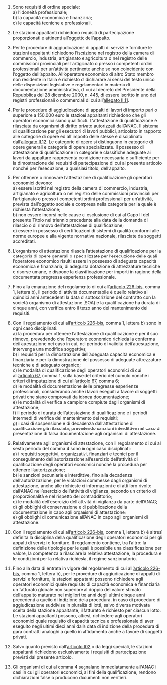 1. Sono requisiti di ordine speciale:<br>a) l’idoneità professionale;<br>b) la capacità economica e finanziaria;<br>c) le capacità tecniche e professionali. 

2. Le stazioni appaltanti richiedono requisiti di partecipazione proporzionati e attinenti all’oggetto dell’appalto.

3. Per le procedure di aggiudicazione di appalti di servizi e forniture le stazioni appaltanti richiedono l’iscrizione nel registro della camera di commercio, industria, artigianato e agricoltura o nel registro delle commissioni provinciali per l’artigianato o presso i competenti ordini professionali per un’attività pertinente anche se non coincidente con l’oggetto dell’appalto. All’operatore economico di altro Stato membro non residente in Italia è richiesto di dichiarare ai sensi del testo unico delle disposizioni legislative e regolamentari in materia di documentazione amministrativa, di cui al decreto del Presidente della Repubblica del 28 dicembre 2000, n. 445, di essere iscritto in uno dei registri professionali o commerciali di cui all’[allegato II.11](/section/attachment-2-11/1).

4. Per le procedure di aggiudicazione di appalti di lavori di importo pari o superiore a 150.000 euro le stazioni appaltanti richiedono che gli operatori economici siano qualificati. L’attestazione di qualificazione è rilasciata da organismi di diritto privato autorizzati dall’ANAC. Il sistema di qualificazione per gli esecutori di lavori pubblici, articolato in rapporto alle categorie di opere ed all'importo delle stesse è disciplinato dall’[allegato II.12](/section/attachment-2-12/2). Le categorie di opere si distinguono in categorie di opere generali e categorie di opere specializzate. Il possesso di attestazione di qualificazione in categorie e classifiche adeguate ai lavori da appaltare rappresenta condizione necessaria e sufficiente per la dimostrazione dei requisiti di partecipazione di cui al presente articolo nonché per l’esecuzione, a qualsiasi titolo, dell’appalto.
 
5. Per ottenere o rinnovare l’attestazione di qualificazione gli operatori economici devono:<br>a) essere iscritti nel registro della camera di commercio, industria, artigianato e agricoltura o nel registro delle commissioni provinciali per l’artigianato o presso i competenti ordini professionali per un’attività, prevista dall’oggetto sociale e compresa nella categoria per la quale è richiesta l’attestazione;<br>b) non essere incorsi nelle cause di esclusione di cui al Capo II del presente Titolo nel triennio precedente alla data della domanda di rilascio o di rinnovo dell’attestazione di qualificazione;<br>c) essere in possesso di certificazioni di sistemi di qualità conformi alle norme europee e alla vigente normativa nazionale, rilasciate da soggetti accreditati.

6. L’organismo di attestazione rilascia l’attestazione di qualificazione per la categoria di opere generali o specializzate per l’esecuzione delle quali l’operatore economico risulti essere in possesso di adeguata capacità economica e finanziaria, di adeguata dotazione di attrezzature tecniche e risorse umane, e dispone la classificazione per importi in ragione della documentata pregressa esperienza professionale.

7. Fino alla emanazione del regolamento di cui all’[articolo 226-bis](/articolo-226bis/1), comma 1, lettera b), il periodo di attività documentabile è quello relativo ai quindici anni antecedenti la data di sottoscrizione del contratto con la società organismo di attestazione (SOA) e la qualificazione ha durata di cinque anni, con verifica entro il terzo anno del mantenimento dei requisiti.

8. Con il regolamento di cui all’[articolo 226-bis](/articolo-226bis/1), comma 1, lettera b) sono in ogni caso disciplinati:<br>a) la procedura per ottenere l’attestazione di qualificazione e per il suo rinnovo, prevedendo che l’operatore economico richieda la conferma dell’attestazione nel caso in cui, nel periodo di validità dell’attestazione, intervenga una modifica soggettiva;<br>b) i requisiti per la dimostrazione dell’adeguata capacità economica e finanziaria e per la dimostrazione del possesso di adeguate attrezzature tecniche e di adeguato organico;<br>c) le modalità di qualificazione degli operatori economici di cui all’[articolo 67](/articolo-67/2), comma 1, sulla base del criterio del cumulo nonché i criteri di imputazione di cui all’[articolo 67](/articolo-67/2), comma 6;<br>d) le modalità di documentazione delle pregresse esperienze professionali, considerando anche i lavori eseguiti a favore di soggetti privati che siano comprovati da idonea documentazione;<br>e) le modalità di verifica a campione compiute dagli organismi di attestazione;<br>f) il periodo di durata dell’attestazione di qualificazione e i periodi intermedi di verifica del mantenimento dei requisiti;<br>g) i casi di sospensione e di decadenza dall’attestazione di qualificazione già rilasciata, prevedendo sanzioni interdittive nel caso di presentazione di falsa documentazione agli organismi di attestazione.

9. Relativamente agli organismi di attestazione, con il regolamento di cui al sesto periodo del comma 4 sono in ogni caso disciplinati:<br>a) i requisiti soggettivi, organizzativi, finanziari e tecnici per il conseguimento dell’autorizzazione all’esercizio dell’attività di qualificazione degli operatori economici nonché la procedura per ottenere l’autorizzazione;<br>b) le sanzioni pecuniarie e interdittive, fino alla decadenza dell’autorizzazione, per le violazioni commesse dagli organismi di attestazione, anche alle richieste di informazioni e di atti loro rivolte dall’ANAC nell’esercizio dell’attività di vigilanza, secondo un criterio di proporzionalità e nel rispetto del contraddittorio;<br>c) le modalità dell’esercizio dell’attività di vigilanza da parte dell’ANAC;<br>d) gli obblighi di conservazione e di pubblicazione della documentazione in capo agli organismi di attestazione;<br>e) gli obblighi di comunicazione all’ANAC in capo agli organismi di attestazione.

10. Con il regolamento di cui all’[articolo 226-bis](/articolo-226bis/1), comma 1, lettera b) è altresì definita la disciplina della qualificazione degli operatori economici per gli appalti di servizi e forniture. Il regolamento contiene, tra l’altro: la definizione delle tipologie per le quali è possibile una classificazione per valore, la competenza a rilasciare la relativa attestazione, la procedura e le condizioni per la relativa richiesta, il regime sanzionatorio.

11. Fino alla data di entrata in vigore del regolamento di cui all’[articolo 226-bis](/articolo-226bis/1), comma 1, lettera b), per le procedure di aggiudicazione di appalti di servizi e forniture, le stazioni appaltanti possono richiedere agli operatori economici quale requisito di capacità economica e finanziaria un fatturato globale non superiore al doppio del valore stimato dell’appalto maturato nei migliori tre anni degli ultimi cinque anni precedenti a quello di indizione della procedura. In caso di procedure di aggiudicazione suddivise in pluralità di lotti, salvo diversa motivata scelta della stazione appaltante, il fatturato è richiesto per ciascun lotto. Le stazioni appaltanti possono, altresì, richiedere agli operatori economici quale requisito di capacità tecnica e professionale di aver eseguito negli ultimi dieci anni dalla data di indizione della procedura di gara contratti analoghi a quello in affidamento anche a favore di soggetti privati.

12. Salvo quanto previsto dall’[articolo 102](/articolo-102/1) o da leggi speciali, le stazioni appaltanti richiedono esclusivamente i requisiti di partecipazione previsti dal presente articolo.

13. Gli organismi di cui al comma 4 segnalano immediatamente all'ANAC i casi in cui gli operatori economici, ai fini della qualificazione, rendono dichiarazioni false o producono documenti non veritieri.
